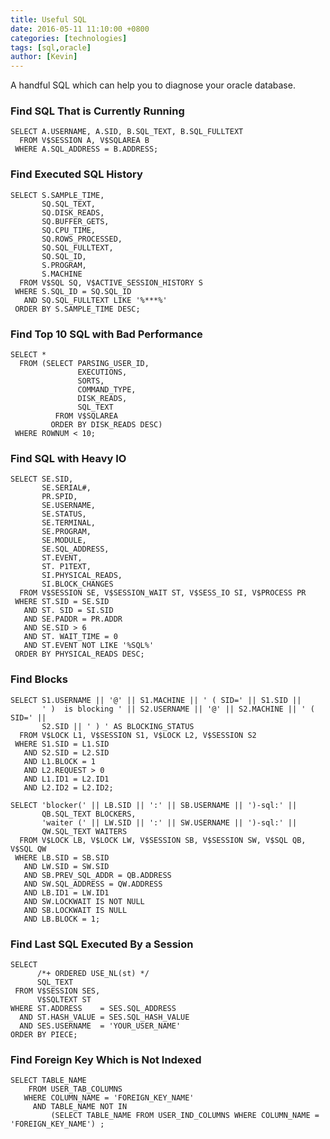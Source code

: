 ```yaml
---
title: Useful SQL
date: 2016-05-11 11:10:00 +0800
categories: [technologies]
tags: [sql,oracle]
author: [Kevin]
---
```


A handful SQL which can help you to diagnose your oracle database.

### Find SQL That is Currently Running

	SELECT A.USERNAME, A.SID, B.SQL_TEXT, B.SQL_FULLTEXT
	  FROM V$SESSION A, V$SQLAREA B
	 WHERE A.SQL_ADDRESS = B.ADDRESS;
	 
### Find Executed SQL History

	SELECT S.SAMPLE_TIME,
		   SQ.SQL_TEXT,
		   SQ.DISK_READS,
		   SQ.BUFFER_GETS,
		   SQ.CPU_TIME,
		   SQ.ROWS_PROCESSED,
		   SQ.SQL_FULLTEXT,
		   SQ.SQL_ID,
		   S.PROGRAM,
		   S.MACHINE
	  FROM V$SQL SQ, V$ACTIVE_SESSION_HISTORY S
	 WHERE S.SQL_ID = SQ.SQL_ID
	   AND SQ.SQL_FULLTEXT LIKE '%***%'
	 ORDER BY S.SAMPLE_TIME DESC;
	 
### Find Top 10 SQL with Bad Performance

	SELECT *
	  FROM (SELECT PARSING_USER_ID,
				   EXECUTIONS,
				   SORTS,
				   COMMAND_TYPE,
				   DISK_READS,
				   SQL_TEXT
			  FROM V$SQLAREA
			 ORDER BY DISK_READS DESC)
	 WHERE ROWNUM < 10;
	 
### Find SQL with Heavy IO

	SELECT SE.SID,
		   SE.SERIAL#,
		   PR.SPID,
		   SE.USERNAME,
		   SE.STATUS,
		   SE.TERMINAL,
		   SE.PROGRAM,
		   SE.MODULE,
		   SE.SQL_ADDRESS,
		   ST.EVENT,
		   ST. P1TEXT,
		   SI.PHYSICAL_READS,
		   SI.BLOCK_CHANGES
	  FROM V$SESSION SE, V$SESSION_WAIT ST, V$SESS_IO SI, V$PROCESS PR
	 WHERE ST.SID = SE.SID
	   AND ST. SID = SI.SID
	   AND SE.PADDR = PR.ADDR
	   AND SE.SID > 6
	   AND ST. WAIT_TIME = 0
	   AND ST.EVENT NOT LIKE '%SQL%'
	 ORDER BY PHYSICAL_READS DESC;
	 
### Find Blocks

	SELECT S1.USERNAME || '@' || S1.MACHINE || ' ( SID=' || S1.SID ||
		   ' )  is blocking ' || S2.USERNAME || '@' || S2.MACHINE || ' ( SID=' ||
		   S2.SID || ' ) ' AS BLOCKING_STATUS
	  FROM V$LOCK L1, V$SESSION S1, V$LOCK L2, V$SESSION S2
	 WHERE S1.SID = L1.SID
	   AND S2.SID = L2.SID
	   AND L1.BLOCK = 1
	   AND L2.REQUEST > 0
	   AND L1.ID1 = L2.ID1
	   AND L2.ID2 = L2.ID2;
	   
	SELECT 'blocker(' || LB.SID || ':' || SB.USERNAME || ')-sql:' ||
		   QB.SQL_TEXT BLOCKERS,
		   'waiter (' || LW.SID || ':' || SW.USERNAME || ')-sql:' ||
		   QW.SQL_TEXT WAITERS
	  FROM V$LOCK LB, V$LOCK LW, V$SESSION SB, V$SESSION SW, V$SQL QB, V$SQL QW
	 WHERE LB.SID = SB.SID
	   AND LW.SID = SW.SID
	   AND SB.PREV_SQL_ADDR = QB.ADDRESS
	   AND SW.SQL_ADDRESS = QW.ADDRESS
	   AND LB.ID1 = LW.ID1
	   AND SW.LOCKWAIT IS NOT NULL
	   AND SB.LOCKWAIT IS NULL
	   AND LB.BLOCK = 1;
	   
### Find Last SQL Executed By a Session

	SELECT
		  /*+ ORDERED USE_NL(st) */
		  SQL_TEXT  
	 FROM V$SESSION SES,
	      V$SQLTEXT ST
	WHERE ST.ADDRESS    = SES.SQL_ADDRESS
	  AND ST.HASH_VALUE = SES.SQL_HASH_VALUE
	  AND SES.USERNAME  = 'YOUR_USER_NAME'
    ORDER BY PIECE;
	
	
### Find Foreign Key Which is Not Indexed

	SELECT TABLE_NAME
		FROM USER_TAB_COLUMNS
	   WHERE COLUMN_NAME = 'FOREIGN_KEY_NAME'
		 AND TABLE_NAME NOT IN
			 (SELECT TABLE_NAME FROM USER_IND_COLUMNS WHERE COLUMN_NAME = 'FOREIGN_KEY_NAME') ;